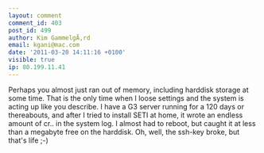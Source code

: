 ```yaml
---
layout: comment
comment_id: 403
post_id: 499
author: Kim GammelgÃ‚rd
email: kgani@mac.com
date: '2011-03-20 14:11:16 +0100'
visible: true
ip: 80.199.11.41
---
```

Perhaps you almost just ran out of memory, including harddisk storage at some time. That is the only time when I loose settings and the system is acting up like you describe. I have a G3 server running for a 120 days or thereabouts, and after I tried to install SETI at home, it wrote an endless amount of cr.. in the system log. I almost had to reboot, but caught it at less than a megabyte free on the harddisk. Oh, well, the ssh-key broke, but that's life ;-)

